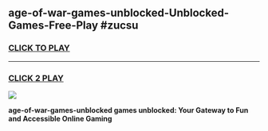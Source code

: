 
## age-of-war-games-unblocked-Unblocked-Games-Free-Play #zucsu
<h3>
<a href="https://us.freeplayer.one?title=age-of-war-games-unblocked&ref=9M">CLICK TO PLAY</a></h3>
<hr>

<h3>
<a href="https://us.freeplayer.one?title=age-of-war-games-unblocked&ref=9M">CLICK 2 PLAY</a>
  
</h3>

<a href="https://us.freeplayer.one?title=age-of-war-games-unblocked&ref=9M"><img src="https://clearcache.store/games.png"></a>


**age-of-war-games-unblocked games unblocked: Your Gateway to Fun and Accessible Online Gaming**
